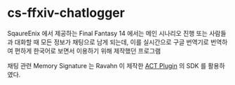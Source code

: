 # cs-ffxiv-chatlogger

SqaureEnix 에서 제공하는 Final Fantasy 14 에서는 메인 시나리오 진행 또는 사람들과 대화할 때 모든 정보가 채팅으로 남게 되는데, 이를 실시간으로 구글 번역기로 번역하여 편하게 한국어로 보면서 이용하기 위해 제작했던 프로그램

채팅 관련 Memory Signature 는 Ravahn 이 제작한 [ACT Plugin](https://github.com/ravahn/FFXIV_ACT_Plugin) 의 SDK 를 활용하였다.
